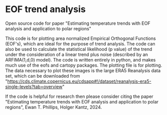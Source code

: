 # EOF trend analysis

Open source code for paper "Estimating temperature trends with EOF analysis and application to polar regions"

This code is for plotting area normalized Empirical Orthogonal Functions (EOF's), which are ideal for the purpose of trend analysis. The code can also be used to calculate the statistical likelihood (p value) of the trend under the consideration of a linear trend plus noise (described by an ARFIMA(1,d,0) model). The code is written entirely in python, and makes much use of the eofs and cartopy packages. The plotting file is for plotting. The data necessary to plot these images is the large ERA5 Reanalysis data set, which can be downloaded from "https://cds.climate.copernicus.eu/cdsapp#!/dataset/reanalysis-era5-single-levels?tab=overview"

If the code is helpful for research then please consider citing the paper "Estimating temperature trends with EOF analysis and application to polar regions", Ewan T. Phillips, Holger Kantz, 2024.
